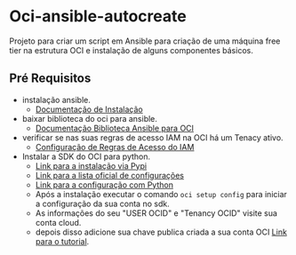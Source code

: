 # Oci-ansible-autocreate
Projeto para criar um script em Ansible para criação de uma máquina free tier na estrutura OCI e instalação de alguns componentes básicos.


## Pré Requisitos

- instalação ansible.
  - [Documentação de Instalação](https://docs.ansible.com/ansible/latest/installation_guide/intro_installation.html)
- baixar biblioteca do oci para ansible.
  - [Documentação Biblioteca Ansible para OCI](https://oci-ansible-collection.readthedocs.io/en/latest/installation/index.html#linux-macos)
- verificar se nas suas regras de acesso IAM na OCI há um Tenacy ativo.
  - [Configuração de Regras de Acesso do IAM](https://docs.oracle.com/en-us/iaas/Content/API/SDKDocs/ansiblegetstarted.htm#configureAuth)
- Instalar a SDK do OCI para python.
  - [Link para a instalação via Pypi](https://pypi.org/project/oci/)
  - [Link para a lista oficial de configurações](https://docs.oracle.com/en-us/iaas/Content/API/Concepts/sdkconfig.htm)
  - [Link para a configuração com Python](https://docs.oracle.com/en-us/iaas/tools/python/2.90.0/configuration.html)
  - Após a instalação executar o comando `oci setup config` para iniciar a configuração da sua conta no sdk.
  - As informações do seu "USER OCID" e "Tenancy OCID" visite sua conta cloud.
  - depois disso adicione sua chave publica criada a sua conta OCI [Link para o tutorial](https://docs.oracle.com/pt-br/iaas/Content/API/Concepts/apisigningkey.htm#How2).